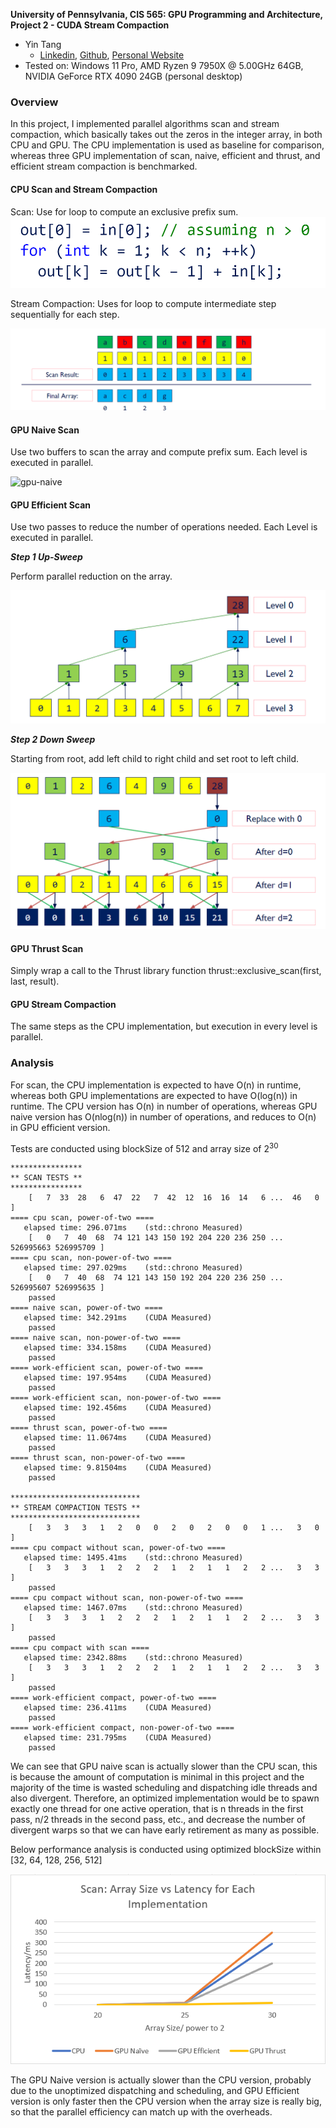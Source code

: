 **University of Pennsylvania, CIS 565: GPU Programming and Architecture, Project 2 - CUDA Stream Compaction**

* Yin Tang
  * [Linkedin](https://www.linkedin.com/in/yin-tang-jackeyty/), [Github](https://github.com/JackeyTY), [Personal Website](https://jackeytang.com/)
* Tested on: Windows 11 Pro, AMD Ryzen 9 7950X @ 5.00GHz 64GB, NVIDIA GeForce RTX 4090 24GB (personal desktop)

### Overview

In this project, I implemented parallel algorithms scan and stream compaction, which basically takes out the zeros in the integer array, in both CPU and GPU. The CPU implementation is used as baseline for comparison, whereas three GPU implementation of scan, naive, efficient and thrust, and efficient stream compaction is benchmarked.

#### CPU Scan and Stream Compaction

Scan: Use for loop to compute an exclusive prefix sum.![cpu-scan](img/cpu-scan.png)

Stream Compaction: Uses for loop to compute intermediate step sequentially for each step.

![cpu-stream](img/cpu-stream.png)

#### GPU Naive Scan

Use two buffers to scan the array and compute prefix sum. Each level is executed in parallel.

![gpu-naive](img/figure-39-2.jpg)

#### GPU Efficient Scan

Use two passes to reduce the number of operations needed. Each Level is executed in parallel.

***Step 1 Up-Sweep***

Perform parallel reduction on the array.

![gpu-efficient-step-up](img/gpu-efficient1.png)

***Step 2 Down Sweep***

Starting from root, add left child to right child and set root to left child.

![gpu-efficient-step-down](img/gpu-efficient2.png)

#### GPU Thrust Scan

Simply wrap a call to the Thrust library function thrust::exclusive_scan(first, last, result).

#### GPU Stream Compaction

The same steps as the CPU implementation, but execution in every level is parallel.

### Analysis

For scan, the CPU implementation is expected to have O(n) in runtime, whereas both GPU implementations are expected to have O(log(n)) in runtime. The CPU version has O(n) in number of operations, whereas GPU naive version has O(nlog(n)) in number of operations, and reduces to O(n) in GPU efficient version.

Tests are conducted using blockSize of 512 and array size of 2<sup>30</sup>

```
****************
** SCAN TESTS **
****************
    [   7  33  28   6  47  22   7  42  12  16  16  14   6 ...  46   0 ]
==== cpu scan, power-of-two ====
   elapsed time: 296.071ms    (std::chrono Measured)
    [   0   7  40  68  74 121 143 150 192 204 220 236 250 ... 526995663 526995709 ]
==== cpu scan, non-power-of-two ====
   elapsed time: 297.029ms    (std::chrono Measured)
    [   0   7  40  68  74 121 143 150 192 204 220 236 250 ... 526995607 526995635 ]
    passed
==== naive scan, power-of-two ====
   elapsed time: 342.291ms    (CUDA Measured)
    passed
==== naive scan, non-power-of-two ====
   elapsed time: 334.158ms    (CUDA Measured)
    passed
==== work-efficient scan, power-of-two ====
   elapsed time: 197.954ms    (CUDA Measured)
    passed
==== work-efficient scan, non-power-of-two ====
   elapsed time: 192.456ms    (CUDA Measured)
    passed
==== thrust scan, power-of-two ====
   elapsed time: 11.0674ms    (CUDA Measured)
    passed
==== thrust scan, non-power-of-two ====
   elapsed time: 9.81504ms    (CUDA Measured)
    passed

*****************************
** STREAM COMPACTION TESTS **
*****************************
    [   3   3   3   1   2   0   0   2   0   2   0   0   1 ...   3   0 ]
==== cpu compact without scan, power-of-two ====
   elapsed time: 1495.41ms    (std::chrono Measured)
    [   3   3   3   1   2   2   2   1   2   1   1   2   2 ...   3   3 ]
    passed
==== cpu compact without scan, non-power-of-two ====
   elapsed time: 1467.07ms    (std::chrono Measured)
    [   3   3   3   1   2   2   2   1   2   1   1   2   2 ...   3   3 ]
    passed
==== cpu compact with scan ====
   elapsed time: 2342.88ms    (std::chrono Measured)
    [   3   3   3   1   2   2   2   1   2   1   1   2   2 ...   3   3 ]
    passed
==== work-efficient compact, power-of-two ====
   elapsed time: 236.411ms    (CUDA Measured)
    passed
==== work-efficient compact, non-power-of-two ====
   elapsed time: 231.795ms    (CUDA Measured)
    passed
```

We can see that GPU naive scan is actually slower than the CPU scan, this is because the amount of computation is minimal in this project and the majority of the time is wasted scheduling and dispatching idle threads and also divergent. Therefore, an optimized implementation would be to spawn exactly one thread for one active operation, that is n threads in the first pass, n/2 threads in the second pass, etc., and decrease the number of divergent warps so that we can have early retirement as many as possible.

Below performance analysis is conducted using optimized blockSize within [32, 64, 128, 256, 512]

![performance](img/analysis.png)



The GPU Naive version is actually slower than the CPU version, probably due to the unoptimized dispatching and scheduling, and GPU Efficient version is only faster then the CPU version when the array size is really big, so that the parallel efficiency can match up with the overheads.
